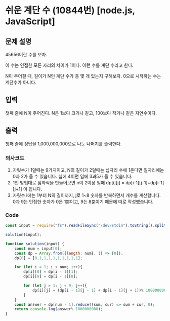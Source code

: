 # 쉬운 계단 수 (10844번) [node.js, JavaScript] 

## 문제 설명
45656이란 수를 보자.

이 수는 인접한 모든 자리의 차이가 1이다. 이런 수를 계단 수라고 한다.

N이 주어질 때, 길이가 N인 계단 수가 총 몇 개 있는지 구해보자. 0으로 시작하는 수는 계단수가 아니다.

## 입력
첫째 줄에 N이 주어진다. N은 1보다 크거나 같고, 100보다 작거나 같은 자연수이다.

## 출력
첫째 줄에 정답을 1,000,000,000으로 나눈 나머지를 출력한다.

### 의사코드 
1. 자릿수가 1일때는 9가지이고, N의 길이가 2일때는 십자리 수에 1온다면 일자리에는 0과 2가 올 수 있습니다. 십에 4이면 일에 3과5가 올 수 있습니다.
2. 1번 방법대로 점화식을 만들어보면 n이 2이상 일때 dp[i][j] = dp[i-1][j-1]+dp[i-1][j+1] 이 됩니다. 
3. 자릿수 i에는 1부터 N의 길이까지, j로 1~8 숫자를 반복하면서 개수를 계산합니다. 0과 9는 인접한 숫자가 0은 1뿐이고, 9는 8뿐이기 때문에 따로 작성했습니다.

### Code 
```js
const input = require("fs").readFileSync("/dev/stdin").toString().split("\n"); 

solution(input);

function solution(input) {
    const num = input[0];
    const dp = Array.from({length: num}, () => [0]);
    dp[0] = [0,1,1,1,1,1,1,1,1,1];  

    for (let i = 1; i < num; i++){
        dp[i][0] = dp[i - 1][1];
        dp[i][9] = dp[i - 1][8];

        for (let j = 1; j < 9; j++){
            dp[i][j] = (dp[i - 1][j - 1] + dp[i - 1][j + 1])% 1000000000;
        }
    }
    const answer = dp[num - 1].reduce((sum, cur) => sum + cur, 0);
    return console.log(answer% 1000000000);
}
```
	